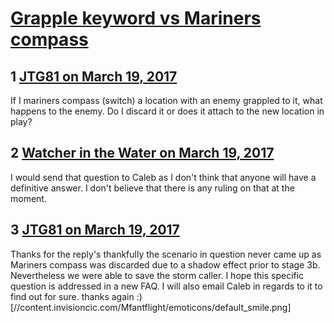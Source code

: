 # [Grapple keyword vs Mariners compass](https://community.fantasyflightgames.com/topic/245183-grapple-keyword-vs-mariners-compass/)

## 1 [JTG81 on March 19, 2017](https://community.fantasyflightgames.com/topic/245183-grapple-keyword-vs-mariners-compass/?do=findComment&comment=2692558)

If I mariners compass (switch) a location with an enemy grappled to it, what happens to the enemy. Do I discard it or does it attach to the new location in play?

## 2 [Watcher in the Water on March 19, 2017](https://community.fantasyflightgames.com/topic/245183-grapple-keyword-vs-mariners-compass/?do=findComment&comment=2692684)

I would send that question to Caleb as I don't think that anyone will have a definitive answer. I don't believe that there is any ruling on that at the moment.

## 3 [JTG81 on March 19, 2017](https://community.fantasyflightgames.com/topic/245183-grapple-keyword-vs-mariners-compass/?do=findComment&comment=2692920)

Thanks for the reply's thankfully the scenario in question never came up as Mariners compass was discarded due to a shadow effect prior to stage 3b. Nevertheless we were able to save the storm caller. I hope this specific question is addressed in a new FAQ. I will also email Caleb in regards to it to find out for sure. thanks again :) [//content.invisioncic.com/Mfantflight/emoticons/default_smile.png]

